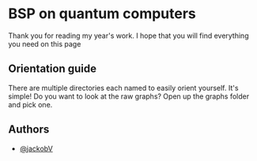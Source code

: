 
# BSP on quantum computers

Thank you for reading my year's work. I hope that you will find everything you need on this page



## Orientation guide

There are multiple directories each named to easily orient yourself. It's simple! Do you want to look at the raw graphs? Open up the graphs folder and pick one.

## Authors

- [@jackobV](https://github.com/jackobV)

